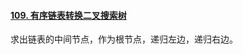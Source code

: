 #### [109. 有序链表转换二叉搜索树](https://leetcode.cn/problems/convert-sorted-list-to-binary-search-tree/)

求出链表的中间节点，作为根节点，递归左边，递归右边。